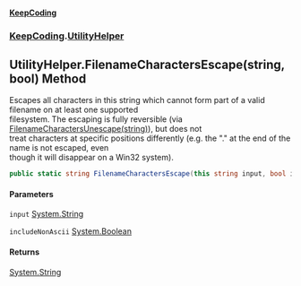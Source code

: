 #### [KeepCoding](index.md 'index')
### [KeepCoding](KeepCoding.md 'KeepCoding').[UtilityHelper](UtilityHelper.md 'KeepCoding.UtilityHelper')
## UtilityHelper.FilenameCharactersEscape(string, bool) Method
Escapes all characters in this string which cannot form part of a valid filename on at least one supported  
filesystem. The escaping is fully reversible (via [FilenameCharactersUnescape(string)](UtilityHelper.FilenameCharactersUnescape.Hf47H40eEyQyNbiXNSShfg.md 'KeepCoding.UtilityHelper.FilenameCharactersUnescape(string)')), but does not  
treat characters at specific positions differently (e.g. the "." at the end of the name is not escaped, even  
though it will disappear on a Win32 system).
```csharp
public static string FilenameCharactersEscape(this string input, bool includeNonAscii=false);
```
#### Parameters
<a name='KeepCoding.UtilityHelper.FilenameCharactersEscape(string.bool).input'></a>
`input` [System.String](https://docs.microsoft.com/en-us/dotnet/api/System.String 'System.String')  
  
<a name='KeepCoding.UtilityHelper.FilenameCharactersEscape(string.bool).includeNonAscii'></a>
`includeNonAscii` [System.Boolean](https://docs.microsoft.com/en-us/dotnet/api/System.Boolean 'System.Boolean')  
  
#### Returns
[System.String](https://docs.microsoft.com/en-us/dotnet/api/System.String 'System.String')  
